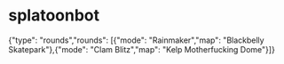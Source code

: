 # splatoonbot

{"type": "rounds","rounds": [{"mode": "Rainmaker","map": "Blackbelly Skatepark"},{"mode": "Clam Blitz","map": "Kelp Motherfucking Dome"}]}